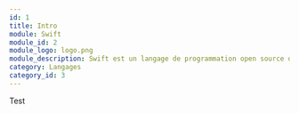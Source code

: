 ```yaml
---
id: 1
title: Intro
module: Swift
module_id: 2
module_logo: logo.png
module_description: Swift est un langage de programmation open source développé par Apple. Il est conçu pour être simple, sûr et performant.
category: Langages
category_id: 3
---
```


Test
